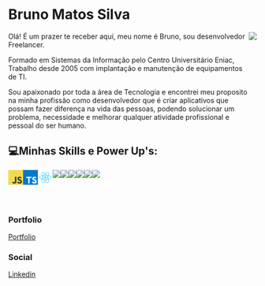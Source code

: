 # Bruno Matos Silva 
<img align="right" height="500px" src="https://user-images.githubusercontent.com/69808542/124537182-c6f80f80-ddef-11eb-865b-c18a5bd517b5.png" />
Olá! É um prazer te receber aqui, meu nome é Bruno, sou desenvolvedor Freelancer.

Formado em Sistemas da Informação pelo Centro Universitário Eniac, Trabalho desde 2005 com implantação e manutenção de equipamentos de TI.

Sou apaixonado por toda a área de Tecnologia e encontrei meu proposito na minha profissão como desenvolvedor que é criar aplicativos que possam fazer diferença na vida das pessoas, podendo solucionar um problema, necessidade e melhorar qualquer atividade profissional e pessoal do ser humano.

<h2>💻Minhas <strong>Skills e Power Up's</strong>:</h2>
<p>
<img align="left" height="30px" src="https://raw.githubusercontent.com/github/explore/80688e429a7d4ef2fca1e82350fe8e3517d3494d/topics/javascript/javascript.png" />
<img align="left" height="30px" src="https://raw.githubusercontent.com/github/explore/80688e429a7d4ef2fca1e82350fe8e3517d3494d/topics/typescript/typescript.png" />
<img align="left" height="30px" src="https://raw.githubusercontent.com/github/explore/80688e429a7d4ef2fca1e82350fe8e3517d3494d/topics/react/react.png" />
<img align="left" height="30px" src="https://walde.co/wp-content/uploads/2016/09/nodejs_logo-300x300.png" />
<img align="left" height="30px" src="https://i.pinimg.com/originals/8f/50/63/8f50630ae0e1775196e4c270c573ce67.png" />
<img align="left" height="30px" src="https://www.gameartguppy.com/wp-content/uploads/2019/04/mascot_firebase-logo.png" />
<img align="left" height="30px" src="https://seeklogo.com/images/M/mongodb-logo-D13D67C930-seeklogo.com.png" />
<img align="left" height="30px" src="https://upload.wikimedia.org/wikipedia/commons/thumb/2/29/Postgresql_elephant.svg/1200px-Postgresql_elephant.svg.png" />
<img align="left" height="30px" src="https://www.docker.com/wp-content/uploads/2022/03/vertical-logo-monochromatic.png" />
</p>
<br>
<br> 
<br>
<br>

### Portfolio

[Portfolio](https://www.bmsdev.com.br/)

### Social

[Linkedin](https://www.linkedin.com/in/bmsfrontend/)
